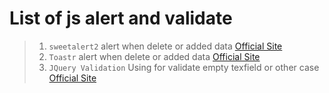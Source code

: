 # List of js alert and validate

> 1. ```sweetalert2``` alert when delete or added data [Official Site](https://sweetalert2.github.io/)
> 2. ```Toastr``` alert when delete or added data [Official Site](https://codeseven.github.io/toastr/)
> 3. ```JQuery Validation``` Using for validate empty texfield or other case [Official Site](https://jqueryvalidation.org/)
